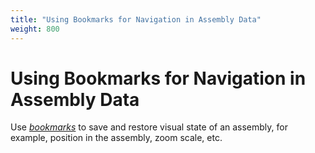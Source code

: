 ```yaml
---
title: "Using Bookmarks for Navigation in Assembly Data"
weight: 800
---
```



# Using Bookmarks for Navigation in Assembly Data

Use [_bookmarks_](../../basic-functions/using-bookmarks) to save and restore visual state of an assembly, for example, position in the assembly, zoom scale, etc.
